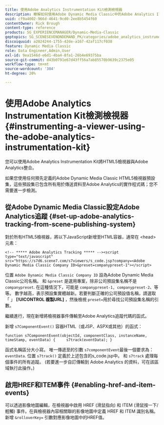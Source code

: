 ```yaml
---
title: 使用Adobe Analytics Instrumentation Kit檢測檢視器
description: 瞭解如何使用Adobe Dynamic Media Classic中的Adobe Analytics Instrumentation Kit檢測檢視器。
uuid: cf9a4002-966d-4641-9cd0-2ee8b5454f60
contentOwner: Rick Brough
content-type: reference
products: SG_EXPERIENCEMANAGER/Dynamic-Media-Classic
geptopics: SG_SCENESEVENONDEMAND_PK/categories/adobe_analytics_instrumentation_kit
discoiquuid: a2824244-1755-42de-a167-42af117cf038
feature: Dynamic Media Classic
role: Data Engineer,Admin,User
exl-id: 9ea1546d-e6d1-4ba4-8fa1-26b4e69375ba
source-git-commit: d43b0791e67d43ff56a7ab85570b9639c2375e05
workflow-type: tm+mt
source-wordcount: '304'
ht-degree: 20%

---
```


# 使用Adobe Analytics Instrumentation Kit檢測檢視器{#instrumenting-a-viewer-using-the-adobe-analytics-instrumentation-kit}

您可以使用Adobe Analytics Instrumentation Kit將HTML5檢視器與Adobe Analytics整合。

如果您使用任何預先定義的Adobe Dynamic Media Classic HTML5檢視器預設集，這些預設集已包含所有用於傳送資料至Adobe Analytics的實作程式碼；您不需要進一步檢測。

## 從Adobe Dynamic Media Classic設定Adobe Analytics追蹤 {#set-up-adobe-analytics-tracking-from-scene-publishing-system}

對於所有HTML5檢視器，將以下JavaScript新增至HTML容器，通常在 &lt;head> 元素：

```as3
<!-- ***** Adobe Analytics Tracking ***** --><script type="text/javascript" src="https://s7d6.scene7.com/s7viewers/s_code.jsp?company=<Adobe Dynamic Media Classic Company ID>&preset=companypreset-1"></script>
```

位置 `Adobe Dynamic Media Classic Company ID` 設為Adobe Dynamic Media Classic公司名稱。 和 `&preset` 是選用專案，除非公司預設集名稱不是 `companypreset`. 在這種情況下，可能是 `companypreset-1, companypreset-2`、等等。 數字越高，表示預設集實體越新。若要判斷正確的公司預設值名稱，請選取「 」 **[!UICONTROL 複製URL]** ，然後檢視 `preset=`用於尋找公司預設集名稱的引數。

繼續進行，現在新增將檢視器事件傳輸至Adobe Analytics追蹤代碼的函式。

新增 `s7ComponentEvent()` 容器HTML（或JSP、ASPX或其他）的函式：

```as3
function s7ComponentEvent(objectId, componentClass, instanceName, timeStamp, eventData) {     s7track(eventData); }
```

函式名稱區分大小寫。 唯一傳遞至的引數 `s7componentEvent`最後一個要求為： `eventData`. 位置 `s7track()` 定義於上述包含的s_code.jsp中。 和 `s7track` 處理每個事件的所有追蹤。 (若要進一步自訂傳輸到 Adobe Analytics 的資料，可在該區域執行此操作。)

## 啟用HREF和ITEM事件 {#enabling-href-and-item-events}

可以透過影像地圖編輯，在檢視器中啟用 HREF (滑鼠指向) 和 ITEM (滑鼠按一下/輕觸) 事件。在與檢視器內容相關聯的影像地圖中定義 HREF 和 ITEM 識別名稱。新增 `&rolloverKey=` 引數對應影像地圖中的HREF值。
